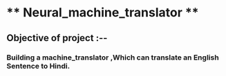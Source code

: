 #                                                               ** Neural_machine_translator **

## Objective of project :--  
### Building a machine_translator ,Which can translate an English Sentence to Hindi.


